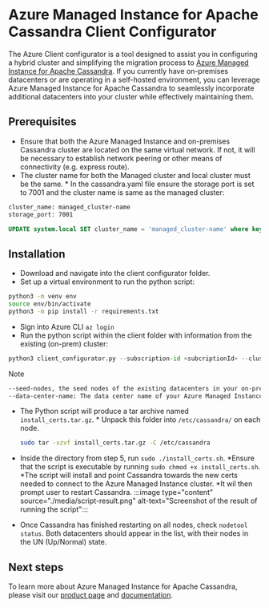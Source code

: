 # Azure Managed Instance for Apache Cassandra Client Configurator

The Azure  Client configurator is a tool designed to assist you in configuring a hybrid cluster and simplifying the migration process to [Azure Managed Instance for Apache Cassandra](https://learn.microsoft.com/azure/managed-instance-apache-cassandra/introduction). If you currently have on-premises datacenters or are operating in a self-hosted environment, you can leverage Azure Managed Instance for Apache Cassandra to seamlessly incorporate additional datacenters into your cluster while effectively maintaining them.

## Prerequisites

* Ensure that both the Azure Managed Instance and on-premises Cassandra cluster are located on the same virtual network. If not, it will be necessary to establish network peering or other means of connectivity (e.g. express route).
* The cluster name for both the Managed cluster and local cluster must be the same.
        * In the cassandra.yaml file ensure the storage port is set to 7001 and  the cluster name is same as the managed cluster:

 ```bash
cluster_name: managed_cluster-name
storage_port: 7001
 ```

```sql
UPDATE system.local SET cluster_name = 'managed_cluster-name' where key='local';
```

## Installation

* Download and navigate into the client configurator folder.
* Set up a virtual environment to run the python script:

```bash
python3 -m venv env
source env/bin/activate
python3 -m pip install -r requirements.txt
```

* Sign into Azure CLI `az login`
* Run the python script within the client folder with information from the existing (on-prem) cluster:

```python
python3 client_configurator.py --subscription-id <subcriptionId> --cluster-resource-group <clusterResourceGroup> --cluster-name <clusterName> --initial-password <initialPassword> --vnet-resource-group <vnetResourceGroup> --vnet-name <vnetName> --subnet-name <subnetName> --location <location> --seed-nodes <seed1 seed2 seed3> --data-center-name <dataCenterName> --sku <sku>
```

> [!NOTE]
>
> ```bash
> --seed-nodes, the seed nodes of the existing datacenters in your on-premises or self-hosted Cassandra cluster.
> --data-center-name: The data center name of your Azure Managed Instance cluster.
> ```

* The Python script will produce a tar archive named `install_certs.tar.gz`.
        * Unpack this folder into `/etc/cassandra/` on each node.

    ```bash
    sudo tar -xzvf install_certs.tar.gz -C /etc/cassandra
    ```

* Inside the directory from step 5, run `sudo ./install_certs.sh`.
        *Ensure that the script is executable by running `sudo chmod +x install_certs.sh`.
        *The script will install and point Cassandra towards the new certs needed to connect to the Azure Managed Instance cluster.
        *It wil then prompt user to restart Cassandra.
        :::image type="content" source="./media/script-result.png" alt-text="Screenshot of the result of running the script":::

* Once Cassandra has finished restarting on all nodes, check `nodetool status`. Both datacenters should appear in the list, with their nodes in the UN (Up/Normal) state.

## Next steps

To learn more about Azure Managed Instance for Apache Cassandra, please visit our [product page](https://learn.microsoft.com/azure/managed-instance-apache-cassandra/configure-hybrid-cluster) and [documentation](https://learn.microsoft.com/azure/managed-instance-apache-cassandra/).
